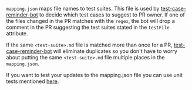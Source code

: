 `mapping.json` maps file names to test suites. This file is used by [test-case-reminder-bot](https://github.com/wordpress-mobile/test-case-reminder-bot) to decide which test cases to suggest to PR owner. If one of the files changed in the PR matches with the `regex`, the bot will drop a comment in the PR suggesting the test suites stated in the `testFile` attribute.

If the same `<test-suite>.md` file is matched more than once for a PR, [test-case-reminder-bot](https://github.com/wordpress-mobile/test-case-reminder-bot) will eliminate duplicates so you don't have to worry about putting the same `<test-suite>.md` file multiple places in the `mapping.json`.

If you want to test your updates to the mapping.json file you can use unit tests mentioned [here](https://github.com/wordpress-mobile/test-case-reminder-bot#unit-tests).
